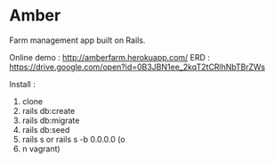 # Amber

Farm management app built on Rails.

Online demo : http://amberfarm.herokuapp.com/
ERD : https://drive.google.com/open?id=0B3JBN1ee_2kqT2tCRlhNbTBrZWs

Install :
1. clone
2. rails db:create
3. rails db:migrate
4. rails db:seed
5. rails s or rails s -b 0.0.0.0 (o
6. n vagrant)
